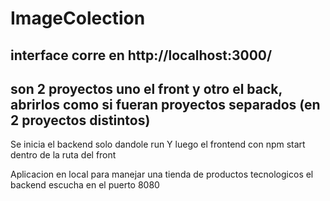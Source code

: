 # ImageColection 

## interface corre en http://localhost:3000/
## son 2 proyectos uno el front y otro el back, abrirlos como si fueran proyectos separados (en 2 proyectos distintos)


Se inicia el backend solo dandole run
Y luego el frontend con npm start dentro de la ruta del front


Aplicacion en local para manejar una tienda de productos tecnologicos
el backend escucha en el puerto 8080
